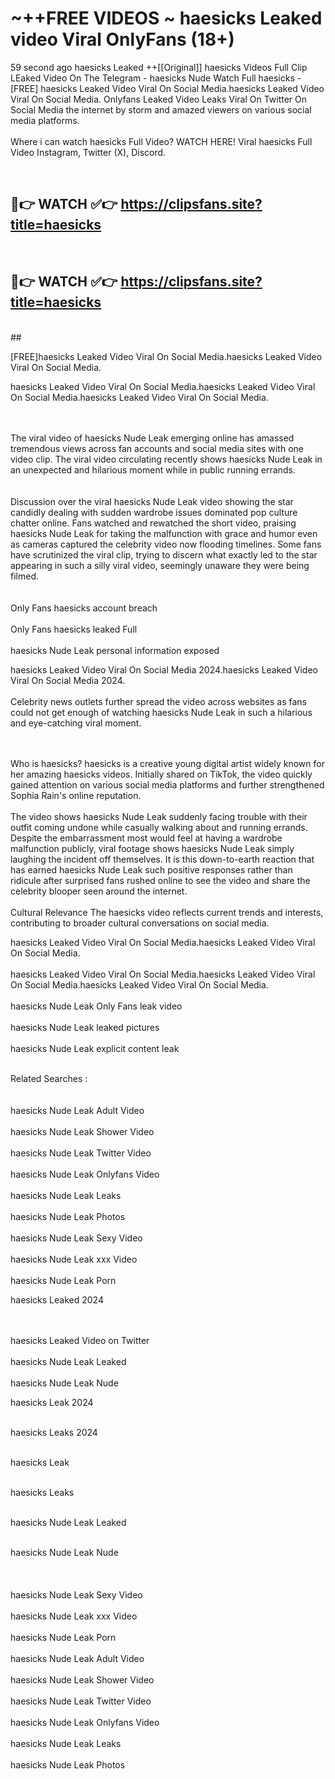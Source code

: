 # ~++FREE VIDEOS ~ haesicks Leaked video Viral OnlyFans (18+)<br>


59 second ago haesicks Leaked ++[[Original]] haesicks Videos Full Clip LEaked Video On The Telegram  - haesicks Nude  Watch Full haesicks - [FREE] haesicks Leaked Video Viral On Social Media.haesicks Leaked Video Viral On Social Media.   Onlyfans Leaked Video Leaks Viral On Twitter On Social Media the internet by storm and amazed viewers on various social media platforms. <br><br>
Where i can watch haesicks Full Video? WATCH HERE! Viral haesicks Full Video Instagram, Twitter (X), Discord. <br>


 <br>

##  🔴👉 WATCH ✅👉  <a href="https://clipsfans.site?title=haesicks&ref=git">https://clipsfans.site?title=haesicks</a> <br>
  <br>

##  🔴👉 WATCH ✅👉  <a href="https://clipsfans.site?title=haesicks&ref=git">https://clipsfans.site?title=haesicks</a> <br>
  <br>
  ##



[FREE]haesicks Leaked Video Viral On Social Media.haesicks Leaked Video Viral On Social Media. <br>

haesicks Leaked Video Viral On Social Media.haesicks Leaked Video Viral On Social Media.haesicks Leaked Video Viral On Social Media. <br>


  <br>

  <br>
The viral video of haesicks Nude Leak emerging online has amassed tremendous views across fan accounts and social media sites with one video clip. The viral video circulating recently shows haesicks Nude Leak in an unexpected and hilarious moment while in public running errands.<br>
<br>


<br>
Discussion over the viral haesicks Nude Leak video showing the star candidly dealing with sudden wardrobe issues dominated pop culture chatter online. Fans watched and rewatched the short video, praising haesicks Nude Leak for taking the malfunction with grace and humor even as cameras captured the celebrity video now flooding timelines. Some fans have scrutinized the viral clip, trying to discern what exactly led to the star appearing in such a silly viral video, seemingly unaware they were being filmed.<br>
<br>
<br> 
Only Fans haesicks account breach<br>
<br>
Only Fans haesicks leaked Full <br>
<br>
haesicks Nude Leak personal information exposed<br>

haesicks Leaked Video Viral On Social Media 2024.haesicks Leaked Video Viral On Social Media 2024. <br>
<br>
Celebrity news outlets further spread the video across websites as fans could not get enough of watching haesicks Nude Leak in such a hilarious and eye-catching viral moment.<br>
<br>

<br>
Who is haesicks? haesicks is a creative young digital artist widely known for her amazing haesicks videos. Initially shared on TikTok, the video quickly gained attention on various social media platforms and further strengthened Sophia Rain's online reputation.<br>
<br>
The video shows haesicks Nude Leak suddenly facing trouble with their outfit coming undone while casually walking about and running errands. Despite the embarrassment most would feel at having a wardrobe malfunction publicly, viral footage shows haesicks Nude Leak simply laughing the incident off themselves. It is this down-to-earth reaction that has earned haesicks Nude Leak such positive responses rather than ridicule after surprised fans rushed online to see the video and share the celebrity blooper seen around the internet.<br>
<br>
Cultural Relevance The haesicks video reflects current trends and interests, contributing to broader cultural conversations on social media.<br>

haesicks Leaked Video Viral On Social Media.haesicks Leaked Video Viral On Social Media.<br>
<br>
haesicks Leaked Video Viral On Social Media.haesicks Leaked Video Viral On Social Media.haesicks Leaked Video Viral On Social Media.<br>
<br>
haesicks Nude Leak Only Fans leak video<br>
<br>
haesicks Nude Leak leaked pictures<br>
<br>
haesicks Nude Leak explicit content leak<br>


<br>
Related Searches :<br>
<br>

<br>
haesicks Nude Leak Adult Video<br>
<br>
haesicks Nude Leak Shower Video<br>
<br>
haesicks Nude Leak Twitter Video<br>
<br>
haesicks Nude Leak Onlyfans Video<br>
<br>
haesicks Nude Leak Leaks<br>
<br>
haesicks Nude Leak Photos<br>

<br>
haesicks Nude Leak Sexy Video<br>
<br>
haesicks Nude Leak xxx Video<br>
<br>
haesicks Nude Leak Porn<br>

haesicks  Leaked 2024 <br> <br>
<br>

haesicks Leaked Video on Twitter <br>
<br>
haesicks Nude Leak Leaked<br>
<br>
haesicks Nude Leak Nude<br>


haesicks  Leak 2024 <br> <br>



haesicks  Leaks 2024 <br> <br>



 
haesicks  Leak<br> <br>



haesicks  Leaks<br> <br>


haesicks Nude Leak Leaked<br> <br>

haesicks Nude Leak Nude<br> <br>
<br> <br>
haesicks Nude Leak Sexy Video
<br> <br>
haesicks Nude Leak xxx Video
<br> <br>
haesicks Nude Leak Porn
<br> <br>
haesicks Nude Leak Adult Video
<br> <br>
haesicks Nude Leak Shower Video
<br> <br>
haesicks Nude Leak Twitter Video
<br> <br>
haesicks Nude Leak Onlyfans Video
<br> <br>
haesicks Nude Leak Leaks
<br> <br>
haesicks Nude Leak Photos






</p>




 



</p>










